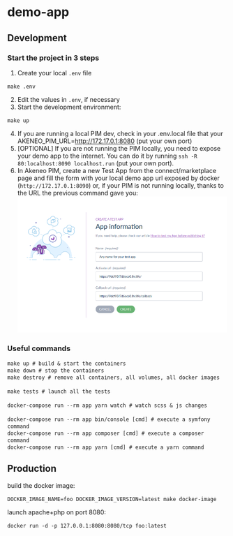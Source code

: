 # demo-app

## Development

### Start the project in 3 steps

1) Create your local `.env` file
```shell
make .env
```
2) Edit the values in `.env`, if necessary
3) Start the development environment:
```shell
make up
```

4) If you are running a local PIM dev, check in your .env.local file that your AKENEO_PIM_URL=http://172.17.0.1:8080 (put your own port)
5) [OPTIONAL] If you are not running the PIM locally, you need to expose your demo app to the internet. You can do it by running `ssh -R 80:localhost:8090 localhost.run` (put your own port).
6) In Akeneo PIM, create a new Test App from the connect/marketplace page and fill the form with your local demo app url exposed by docker (`http://172.17.0.1:8090`) or, if your PIM is not running locally, thanks to the URL the previous command gave you:
![Test app creation form](documentation/creation-form-test-app.png)

### Useful commands

```shell
make up # build & start the containers
make down # stop the containers
make destroy # remove all containers, all volumes, all docker images

make tests # launch all the tests

docker-compose run --rm app yarn watch # watch scss & js changes

docker-compose run --rm app bin/console [cmd] # execute a symfony command
docker-compose run --rm app composer [cmd] # execute a composer command
docker-compose run --rm app yarn [cmd] # execute a yarn command
```

## Production

build the docker image:
```shell
DOCKER_IMAGE_NAME=foo DOCKER_IMAGE_VERSION=latest make docker-image
```

launch apache+php on port 8080:
```shell
docker run -d -p 127.0.0.1:8080:8080/tcp foo:latest
```
